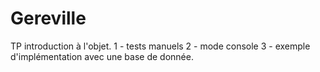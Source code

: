 # Gereville

TP introduction à l'objet.
 1 - tests manuels
 2 - mode console
 3 - exemple d'implémentation avec une base de donnée.
